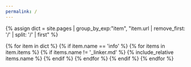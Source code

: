 ```yaml
---
permalink: /
---
```


{% assign dict = site.pages | group_by_exp:"item", "item.url | remove_first: '/' | split: '/' | first" %}

{% for item in dict %}
  {% if item.name == 'info' %}
    {% for items in item.items %}
      {% if items.name != '\_linker.md' %}
{% include_relative items.name %}
      {% endif %}
    {% endfor %}
  {% endif %}
{% endfor %}
